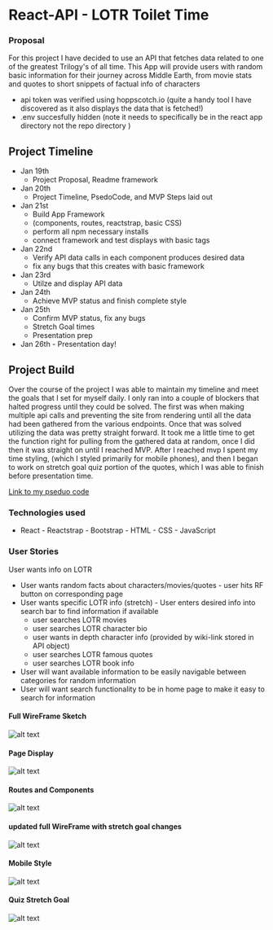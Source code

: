 # React-API - LOTR Toilet Time
### Proposal 
For this project I have decided to use an API that fetches data related to one of the greatest Trilogy's of all time. This App will provide users with random basic information for their journey across Middle Earth, from movie stats and quotes to short snippets of factual info of characters 

- api token was verified using hoppscotch.io (quite a handy tool I have discovered as it also displays the data that is fetched!)
- .env succesfully hidden (note it needs to specifically be in the react app directory not the repo directory  )

## Project Timeline
- Jan 19th 
    - Project Proposal, Readme framework
- Jan 20th 
    - Project Timeline, PsedoCode, and MVP Steps laid out
- Jan 21st 
    - Build App Framework 
    - (components, routes, reactstrap, basic CSS)
    - perform all npm necessary installs
    - connect framework and test displays with basic tags
- Jan 22nd 
    - Verify API data calls in each component produces desired data
    - fix any bugs that this creates with basic framework
- Jan 23rd 
    - Utilze and display API data
- Jan 24th 
    - Achieve MVP status and finish complete style
- Jan 25th 
    - Confirm MVP status, fix any bugs 
    - Stretch Goal times
    - Presentation prep
- Jan 26th - Presentation day!
##
## Project Build
Over the course of the project I  was able to maintain my timeline and meet the goals that I set for myself daily. I only ran into a couple of blockers that halted progress until they could be solved. The first was when making multiple api calls and preventing the site from rendering until all the data had been gathered from the various endpoints. Once that was solved utilizing the data was pretty straight forward. It took me a little time to get the function right for pulling from the gathered data at random, once I did then it was straight on until I reached MVP. After I reached mvp I spent my time styling, (which I styled primarily for mobile phones), and then I began to work on stretch goal quiz portion of the quotes, which I was able to finish before presentation time. 

[Link to my pseduo code](https://github.com/rybaier/React-API/blob/main/pseudo.md)

### Technologies used
- React - Reactstrap - Bootstrap - HTML - CSS - JavaScript

### User Stories
User wants info on LOTR 
- User wants random facts about characters/movies/quotes - user hits RF button on corresponding page 
- User wants specific LOTR info (stretch) - User enters desired info into search bar to find information if available
    - user searches LOTR movies 
    - user searches LOTR character bio
    - user wants in depth character info (provided by wiki-link stored in API object)
    - user searches LOTR famous quotes 
    - user searches LOTR book info
- User will want available information to be easily navigable between categories for random information
- User will want search functionality to be in home page to make it easy to search for information



#### Full WireFrame Sketch
![alt text](https://github.com/rybaier/React-API/blob/main/wireframes/Full%20sketch.png)
#### Page Display 
![alt text](https://github.com/rybaier/React-API/blob/main/wireframes/Page%20display.png)
#### Routes and Components
![alt text](https://github.com/rybaier/React-API/blob/main/wireframes/Route%20Path%20and%20Component%20Visual.png)
#### updated full WireFrame with stretch goal changes
![alt text](https://github.com/rybaier/React-API/blob/main/wireframes/updated%20sketch.png)
#### Mobile Style
![alt text](https://github.com/rybaier/React-API/blob/main/wireframes/mobile%20style.png)
#### Quiz Stretch Goal
![alt text](https://github.com/rybaier/React-API/blob/main/wireframes/quiz%20stretch%20goal.png)